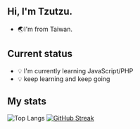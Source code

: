 ## Hi, I'm Tzutzu.
- 🌏I'm from Taiwan.

## Current status
- 💡 I'm currently learning JavaScript/PHP
- 💡 keep learning and keep going


## My stats
![Top Langs](https://github-readme-stats.vercel.app/api/top-langs/?username=tzutzuliu&theme=onedark)
[![GitHub Streak](http://github-readme-streak-stats.herokuapp.com?user=tzutzuliu&theme=onedark&date_format=M%20j%5B%2C%20Y%5D)](https://git.io/streak-stats)
